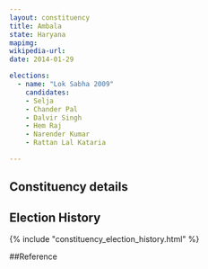 ```yaml
---
layout: constituency
title: Ambala
state: Haryana
mapimg: 
wikipedia-url: 
date: 2014-01-29

elections: 
  - name: "Lok Sabha 2009"
    candidates: 
    - Selja 
    - Chander Pal 
    - Dalvir Singh 
    - Hem Raj 
    - Narender Kumar 
    - Rattan Lal Kataria 

---
```

## Constituency details


## Election History
{% include "constituency_election_history.html" %}

##Reference
